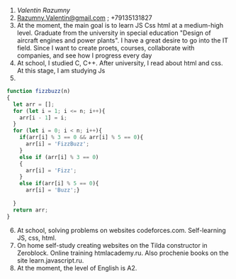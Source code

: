 1.    *Valentin Razumny*
2.    Razumny.Valentin@gmail.com ; +79135131827
3.    At the moment, the main goal is to learn JS Css html at a medium-high level. Graduate from the university in special education "Design of aircraft engines and power plants". I have a great desire to go into the IT field. Since I want to create proets, courses, collaborate with companies, and see how I progress every day
4.    At school, I studied C, C++. After university, I read about html and css. At this stage, I am studying Js
5.

```js
function fizzbuzz(n)
{
  let arr = [];
  for (let i = 1; i <= n; i++){
    arr[i - 1] = i;
  }
  for (let i = 0; i < n; i++){
    if(arr[i] % 3 == 0 && arr[i] % 5 == 0){
      arr[i] = 'FizzBuzz';
    }
    else if (arr[i] % 3 == 0)
    {
      arr[i] = 'Fizz';
    }
    else if(arr[i] % 5 == 0){
      arr[i] = 'Buzz';}
  
  }
  return arr;
}
```


6.    At school, solving problems on websites codeforces.com. Self-learning JS, css, html.
7.    On home self-study creating websites on the Tilda constructor in Zeroblock. Online training htmlacademy.ru. Also prochenie books on the site learn.javascript.ru.
8.    At the moment, the level of English is A2.
